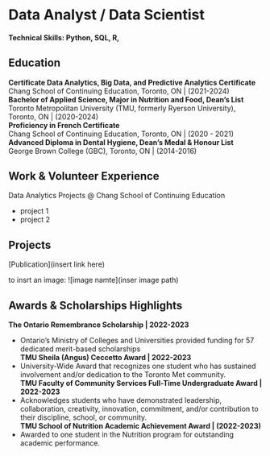 # Data Analyst / Data Scientist 

#### Technical Skills: Python, SQL, R, 

## Education
**Certificate Data Analytics, Big Data, and Predictive Analytics Certificate** <br />
Chang School of Continuing Education, Toronto, ON | (2021-2024) <br />
**Bachelor of Applied Science, Major in Nutrition and Food, Dean’s List** <br />
Toronto Metropolitan University (TMU, formerly Ryerson University), Toronto, ON | (2020-2024) <br />
**Proficiency in French Certificate** <br />
Chang School of Continuing Education, Toronto, ON | (2020 - 2021) <br />
**Advanced Diploma in Dental Hygiene, Dean’s Medal &  Honour List** <br />
George Brown College (GBC), Toronto, ON | (2014-2016)

## Work & Volunteer Experience
Data Analytics Projects @ Chang School of Continuing Education
- project 1
- project 2

## Projects

[Publication](insert link here)

to insrt an image:
![image namte](inser image path)

## Awards & Scholarships Highlights
**The Ontario Remembrance Scholarship	| 2022-2023** <br />
- Ontario’s Ministry of Colleges and Universities provided funding for 57 dedicated merit-based scholarships <br />
**TMU Sheila (Angus) Ceccetto Award |	2022-2023** <br />
- University-Wide Award that recognizes one student who has sustained involvement and/or dedication to the Toronto Met community. <br />
**TMU Faculty of Community Services Full-Time Undergraduate Award |	2022-2023** <br />
- Acknowledges students who have demonstrated leadership, collaboration, creativity, innovation, commitment, and/or contribution to their discipline, school, or community. <br />
**TMU School of Nutrition Academic Achievement Award |	(2022-2023)** <br />
- Awarded to one student in the Nutrition program for outstanding academic performance.
